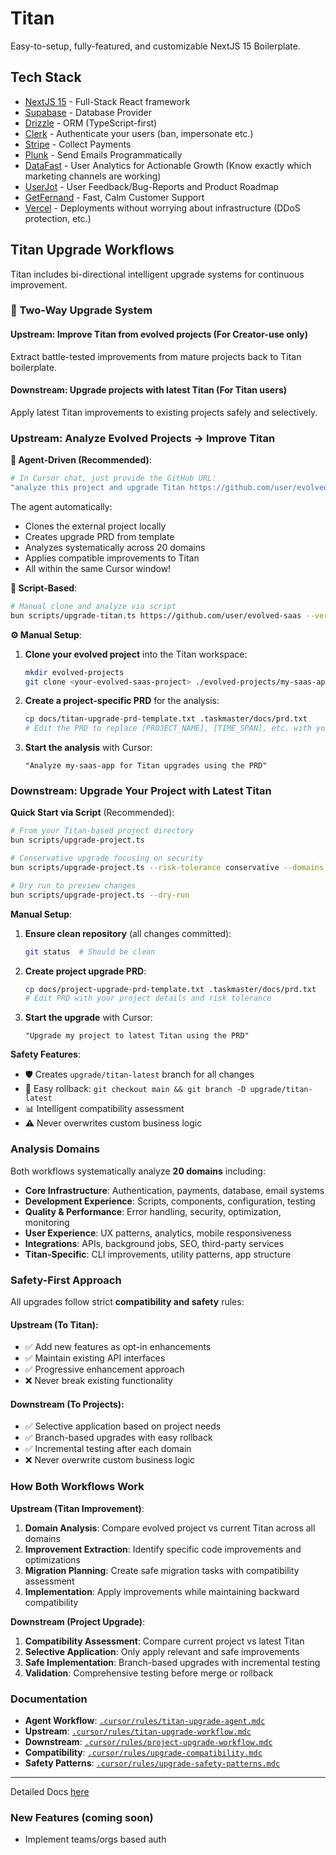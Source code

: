 # Titan

Easy-to-setup, fully-featured, and customizable NextJS 15 Boilerplate.

## Tech Stack

- [NextJS 15](https://nextjs.org/) - Full-Stack React framework
- [Supabase](https://supabase.com/) - Database Provider
- [Drizzle](https://drizzle.dev/) - ORM (TypeScript-first)
- [Clerk](https://clerk.com/) - Authenticate your users (ban, impersonate etc.)
- [Stripe](https://stripe.com/) - Collect Payments
- [Plunk](https://useplunk.com/) - Send Emails Programmatically
- [DataFast](https://datafa.st/) - User Analytics for Actionable Growth (Know exactly which marketing channels are working)
- [UserJot](https://userjot.com/) - User Feedback/Bug-Reports and Product Roadmap
- [GetFernand](https://getfernand.com/) - Fast, Calm Customer Support
- [Vercel](https://vercel.com/) - Deployments without worrying about infrastructure (DDoS protection, etc.)

## Titan Upgrade Workflows

Titan includes bi-directional intelligent upgrade systems for continuous improvement.

### 🔄 Two-Way Upgrade System

#### **Upstream**: Improve Titan from evolved projects (For Creator-use only)
Extract battle-tested improvements from mature projects back to Titan boilerplate.

#### **Downstream**: Upgrade projects with latest Titan (For Titan users)
Apply latest Titan improvements to existing projects safely and selectively.

### Upstream: Analyze Evolved Projects → Improve Titan

**🤖 Agent-Driven (Recommended)**:
```bash
# In Cursor chat, just provide the GitHub URL:
"analyze this project and upgrade Titan https://github.com/user/evolved-saas"
```
The agent automatically:
- Clones the external project locally
- Creates upgrade PRD from template  
- Analyzes systematically across 20 domains
- Applies compatible improvements to Titan
- All within the same Cursor window!

**📜 Script-Based**:
```bash
# Manual clone and analyze via script
bun scripts/upgrade-titan.ts https://github.com/user/evolved-saas --verbose
```

**⚙️ Manual Setup**:
1. **Clone your evolved project** into the Titan workspace:
   ```bash
   mkdir evolved-projects
   git clone <your-evolved-saas-project> ./evolved-projects/my-saas-app
   ```

2. **Create a project-specific PRD** for the analysis:
   ```bash
   cp docs/titan-upgrade-prd-template.txt .taskmaster/docs/prd.txt
   # Edit the PRD to replace [PROJECT_NAME], [TIME_SPAN], etc. with your project details
   ```

3. **Start the analysis** with Cursor:
   ```
   "Analyze my-saas-app for Titan upgrades using the PRD"
   ```

### Downstream: Upgrade Your Project with Latest Titan

**Quick Start via Script** (Recommended):
```bash
# From your Titan-based project directory
bun scripts/upgrade-project.ts

# Conservative upgrade focusing on security
bun scripts/upgrade-project.ts --risk-tolerance conservative --domains security,performance

# Dry run to preview changes
bun scripts/upgrade-project.ts --dry-run
```

**Manual Setup**:
1. **Ensure clean repository** (all changes committed):
   ```bash
   git status  # Should be clean
   ```

2. **Create project upgrade PRD**:
   ```bash
   cp docs/project-upgrade-prd-template.txt .taskmaster/docs/prd.txt
   # Edit PRD with your project details and risk tolerance
   ```

3. **Start the upgrade** with Cursor:
   ```
   "Upgrade my project to latest Titan using the PRD"
   ```

**Safety Features**:
- 🛡️ Creates `upgrade/titan-latest` branch for all changes
- 🔄 Easy rollback: `git checkout main && git branch -D upgrade/titan-latest`
- 📊 Intelligent compatibility assessment
- ⚠️ Never overwrites custom business logic

### Analysis Domains

Both workflows systematically analyze **20 domains** including:
- **Core Infrastructure**: Authentication, payments, database, email systems
- **Development Experience**: Scripts, components, configuration, testing
- **Quality & Performance**: Error handling, security, optimization, monitoring  
- **User Experience**: UX patterns, analytics, mobile responsiveness
- **Integrations**: APIs, background jobs, SEO, third-party services
- **Titan-Specific**: CLI improvements, utility patterns, app structure

### Safety-First Approach

All upgrades follow strict **compatibility and safety** rules:

#### **Upstream (To Titan)**:
- ✅ Add new features as opt-in enhancements
- ✅ Maintain existing API interfaces  
- ✅ Progressive enhancement approach
- ❌ Never break existing functionality

#### **Downstream (To Projects)**:
- ✅ Selective application based on project needs
- ✅ Branch-based upgrades with easy rollback
- ✅ Incremental testing after each domain
- ❌ Never overwrite custom business logic

### How Both Workflows Work

**Upstream (Titan Improvement)**:
1. **Domain Analysis**: Compare evolved project vs current Titan across all domains
2. **Improvement Extraction**: Identify specific code improvements and optimizations  
3. **Migration Planning**: Create safe migration tasks with compatibility assessment
4. **Implementation**: Apply improvements while maintaining backward compatibility

**Downstream (Project Upgrade)**:
1. **Compatibility Assessment**: Compare current project vs latest Titan
2. **Selective Application**: Only apply relevant and safe improvements
3. **Safe Implementation**: Branch-based upgrades with incremental testing
4. **Validation**: Comprehensive testing before merge or rollback

### Documentation

- **Agent Workflow**: [`.cursor/rules/titan-upgrade-agent.mdc`](.cursor/rules/titan-upgrade-agent.mdc)
- **Upstream**: [`.cursor/rules/titan-upgrade-workflow.mdc`](.cursor/rules/titan-upgrade-workflow.mdc)
- **Downstream**: [`.cursor/rules/project-upgrade-workflow.mdc`](.cursor/rules/project-upgrade-workflow.mdc)
- **Compatibility**: [`.cursor/rules/upgrade-compatibility.mdc`](.cursor/rules/upgrade-compatibility.mdc)
- **Safety Patterns**: [`.cursor/rules/upgrade-safety-patterns.mdc`](.cursor/rules/upgrade-safety-patterns.mdc)

---

Detailed Docs [here](https://blueprint.codeandcreed.tech/product-development/titan)

### New Features (coming soon)

- Implement teams/orgs based auth